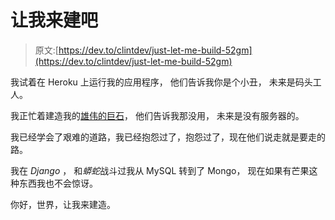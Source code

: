 # 让我来建吧

> 原文:[https://dev.to/clintdev/just-let-me-build-52gm](https://dev.to/clintdev/just-let-me-build-52gm)

我试着在 Heroku 上运行我的应用程序，
他们告诉我你是个小丑，
未来是码头工人。

我正忙着建造我的[雄伟的巨石](https://m.signalvnoise.com/the-majestic-monolith/)，
他们告诉我那没用，
未来是没有服务器的。

我已经学会了艰难的道路，我已经抱怨过了，抱怨过了，现在他们说走就是要走的路。

我在 *Django* ，
和*蟒蛇*战斗过我从 MySQL 转到了 Mongo，
现在如果有芒果这种东西我也不会惊讶。

你好，世界，让我来建造。